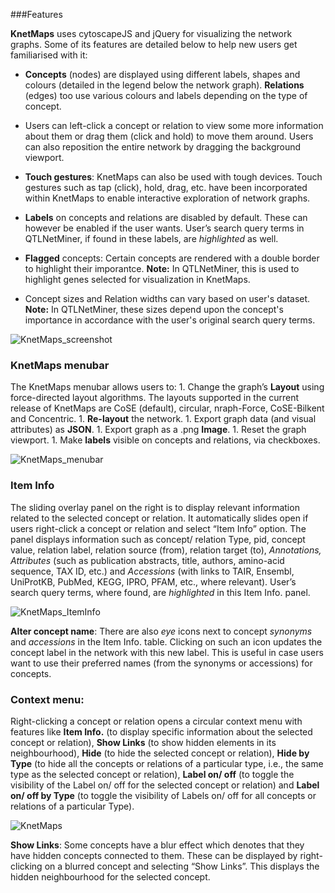 ###Features

**KnetMaps** uses cytoscapeJS and jQuery for visualizing the network graphs. Some of its features are detailed below to help new users get familiarised with it:

* **Concepts** (nodes) are displayed using different labels, shapes and colours (detailed in the legend below the network graph). **Relations** (edges) too use various colours and labels depending on the type of concept.

* Users can left-click a concept or relation to view some more information about them or drag them (click and hold) to move them around. Users can also reposition the entire network by dragging the background viewport.

* **Touch gestures**: KnetMaps can also be used with tough devices. Touch gestures such as tap (click), hold, drag, etc. have been incorporated within KnetMaps to enable interactive exploration of network graphs.

* **Labels** on concepts and relations are disabled by default. These can however be enabled if the user wants. User’s search query terms in QTLNetMiner, if found in these labels, are _highlighted_ as well.

* **Flagged** concepts: Certain concepts are rendered with a double border to highlight their imporantce. **Note:** In QTLNetMiner, this is used to highlight genes selected for visualization in KnetMaps. 

* Concept sizes and Relation widths can vary based on user's dataset. **Note:** In QTLNetMiner, these sizes depend upon the concept's importance in accordance with the user's original search query terms.

![KnetMaps_screenshot](https://ondex.rothamsted.ac.uk/QTLNetMiner/KnetMaps_demo.png)

### KnetMaps menubar
The KnetMaps menubar allows users to: 
    1. Change the graph’s **Layout** using force-directed layout algorithms. The layouts supported in the current release of KnetMaps are CoSE (default), circular, nraph-Force, CoSE-Bilkent and Concentric.
    1. **Re-layout** the network.
    1. Export graph data (and visual attributes) as **JSON**.
    1. Export graph as a .png **Image**.
    1. Reset the graph viewport.
    1. Make **labels** visible on concepts and relations, via checkboxes.

![KnetMaps_menubar](https://ondex.rothamsted.ac.uk/QTLNetMiner/KnetMaps_menuBar.png)

### Item Info
The sliding overlay panel on the right is to display relevant information related to the selected concept or relation. It automatically slides open if users right-click a concept or relation and select “Item Info” option. The panel displays information such as concept/ relation Type, pid, concept value, relation label, relation source (from), relation target (to), _Annotations, Attributes_ (such as publication abstracts, title, authors, amino-acid sequence, TAX ID, etc.) and _Accessions_ (with links to TAIR, Ensembl, UniProtKB, PubMed, KEGG, IPRO, PFAM, etc., where relevant). User’s search query terms, where found, are _highlighted_ in this Item Info. panel.

![KnetMaps_ItemInfo](https://ondex.rothamsted.ac.uk/QTLNetMiner/KnetMaps_itemInfo.png)

**Alter concept name**: There are also <i>eye</i> icons next to concept <i>synonyms</i> and <i>accessions</i> in the Item Info. table. Clicking on such an icon updates the concept label in the network with this new label. This is useful in case users want to use their preferred names (from the synonyms or accessions) for concepts.

### Context menu:
Right-clicking a concept or relation opens a circular context menu with features like **Item Info.** (to display specific information about the selected concept or relation), **Show Links** (to show hidden elements in its neighbourhood), **Hide** (to hide the selected concept or relation), **Hide by Type** (to hide all the concepts or relations of a particular type, i.e., the same type as the selected concept or relation), **Label on/ off** (to toggle the visibility of the Label on/ off for the selected concept or relation) and **Label on/ off by Type** (to toggle the visibility of Labels on/ off for all concepts or relations of a particular Type). 

![KnetMaps](https://ondex.rothamsted.ac.uk/QTLNetMiner/NewNetworkViewer.png)

**Show Links**: Some concepts have a blur effect which denotes that they have hidden concepts connected to them. These can be displayed by right-clicking on a blurred concept and selecting “Show Links”. This displays the hidden neighbourhood for the selected concept.
